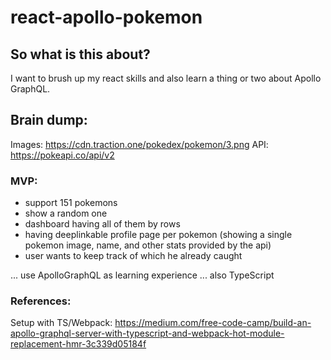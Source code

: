 # react-apollo-pokemon

## So what is this about?
I want to brush up my react skills and also learn a thing or two about Apollo GraphQL.

## Brain dump:

Images: https://cdn.traction.one/pokedex/pokemon/3.png
API: https://pokeapi.co/api/v2

### MVP:
* support 151 pokemons
* show a random one
* dashboard having all of them by rows
* having deeplinkable profile page per pokemon (showing a single pokemon image, name, and other stats provided by the api)
* user wants to keep track of which he already caught

... use ApolloGraphQL as learning experience
... also TypeScript

### References:

Setup with TS/Webpack: https://medium.com/free-code-camp/build-an-apollo-graphql-server-with-typescript-and-webpack-hot-module-replacement-hmr-3c339d05184f
